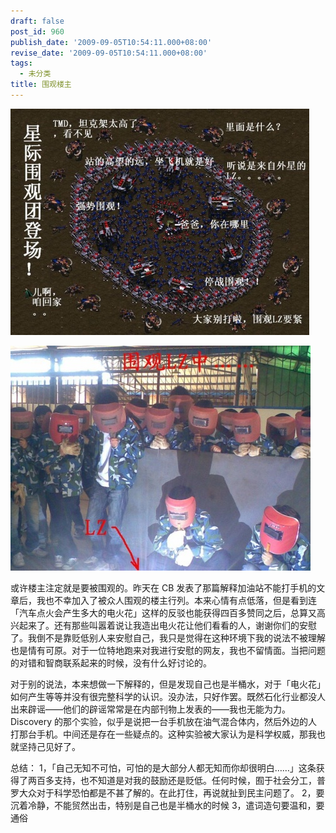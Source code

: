 ```yaml
---
draft: false
post_id: 960
publish_date: '2009-09-05T10:54:11.000+08:00'
revise_date: '2009-09-05T10:54:11.000+08:00'
tags:
  - 未分类
title: 围观楼主
---
```


![](img_bimg_3112831767444360347.jpg)

![](img_bimg_4288552745164903327.jpg)

或许楼主注定就是要被围观的。昨天在 CB 发表了那篇解释加油站不能打手机的文章后，我也不幸加入了被众人围观的楼主行列。本来心情有点低落，但是看到连「汽车点火会产生多大的电火花」这样的反驳也能获得四百多赞同之后，总算又高兴起来了。还有那些叫嚣着说让我造出电火花让他们看看的人，谢谢你们的安慰了。我倒不是靠贬低别人来安慰自己，我只是觉得在这种环境下我的说法不被理解也是情有可原。对于一位特地跑来对我进行安慰的网友，我也不留情面。当把问题的对错和智商联系起来的时候，没有什么好讨论的。

对于别的说法，本来想做一下解释的，但是发现自己也是半桶水，对于「电火花」如何产生等等并没有很完整科学的认识。没办法，只好作罢。既然石化行业都没人出来辟谣——他们的辟谣常常是在内部刊物上发表的——我也无能为力。Discovery 的那个实验，似乎是说把一台手机放在油气混合体内，然后外边的人打那台手机。中间还是存在一些疑点的。这种实验被大家认为是科学权威，那我也就坚持己见好了。

总结：
1，「自己无知不可怕，可怕的是大部分人都无知而你却很明白……」这条获得了两百多支持，也不知道是对我的鼓励还是贬低。任何时候，囿于社会分工，普罗大众对于科学恐怕都是不甚了解的。在此打住，再说就扯到民主问题了。
2，要沉着冷静，不能贸然出击，特别是自己也是半桶水的时候
3，遣词造句要温和，要通俗
